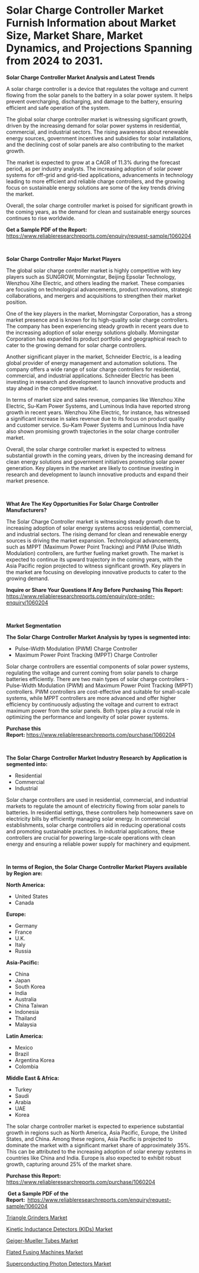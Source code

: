 <p><h1>Solar Charge Controller Market Furnish Information about Market Size, Market Share, Market Dynamics, and Projections Spanning from 2024 to 2031.</h1></p><p><strong>Solar Charge Controller Market Analysis and Latest Trends</strong></p>
<p><p>A solar charge controller is a device that regulates the voltage and current flowing from the solar panels to the battery in a solar power system. It helps prevent overcharging, discharging, and damage to the battery, ensuring efficient and safe operation of the system.</p><p>The global solar charge controller market is witnessing significant growth, driven by the increasing demand for solar power systems in residential, commercial, and industrial sectors. The rising awareness about renewable energy sources, government incentives and subsidies for solar installations, and the declining cost of solar panels are also contributing to the market growth.</p><p>The market is expected to grow at a CAGR of 11.3% during the forecast period, as per industry analysts. The increasing adoption of solar power systems for off-grid and grid-tied applications, advancements in technology leading to more efficient and reliable charge controllers, and the growing focus on sustainable energy solutions are some of the key trends driving the market.</p><p>Overall, the solar charge controller market is poised for significant growth in the coming years, as the demand for clean and sustainable energy sources continues to rise worldwide.</p></p>
<p><strong>Get a Sample PDF of the Report:&nbsp;</strong> <a href="https://www.reliableresearchreports.com/enquiry/request-sample/1060204">https://www.reliableresearchreports.com/enquiry/request-sample/1060204</a></p>
<p>&nbsp;</p>
<p><strong>Solar Charge Controller Major Market Players</strong></p>
<p><p>The global solar charge controller market is highly competitive with key players such as SUNGROW, Morningstar, Beijing Epsolar Technology, Wenzhou Xihe Electric, and others leading the market. These companies are focusing on technological advancements, product innovations, strategic collaborations, and mergers and acquisitions to strengthen their market position.</p><p>One of the key players in the market, Morningstar Corporation, has a strong market presence and is known for its high-quality solar charge controllers. The company has been experiencing steady growth in recent years due to the increasing adoption of solar energy solutions globally. Morningstar Corporation has expanded its product portfolio and geographical reach to cater to the growing demand for solar charge controllers.</p><p>Another significant player in the market, Schneider Electric, is a leading global provider of energy management and automation solutions. The company offers a wide range of solar charge controllers for residential, commercial, and industrial applications. Schneider Electric has been investing in research and development to launch innovative products and stay ahead in the competitive market.</p><p>In terms of market size and sales revenue, companies like Wenzhou Xihe Electric, Su-Kam Power Systems, and Luminous India have reported strong growth in recent years. Wenzhou Xihe Electric, for instance, has witnessed a significant increase in sales revenue due to its focus on product quality and customer service. Su-Kam Power Systems and Luminous India have also shown promising growth trajectories in the solar charge controller market.</p><p>Overall, the solar charge controller market is expected to witness substantial growth in the coming years, driven by the increasing demand for clean energy solutions and government initiatives promoting solar power generation. Key players in the market are likely to continue investing in research and development to launch innovative products and expand their market presence.</p></p>
<p>&nbsp;</p>
<p><strong>What Are The Key Opportunities For Solar Charge Controller Manufacturers?</strong></p>
<p><p>The Solar Charge Controller market is witnessing steady growth due to increasing adoption of solar energy systems across residential, commercial, and industrial sectors. The rising demand for clean and renewable energy sources is driving the market expansion. Technological advancements, such as MPPT (Maximum Power Point Tracking) and PWM (Pulse Width Modulation) controllers, are further fueling market growth. The market is expected to continue its upward trajectory in the coming years, with the Asia Pacific region projected to witness significant growth. Key players in the market are focusing on developing innovative products to cater to the growing demand.</p></p>
<p><strong>Inquire or Share Your Questions If Any Before Purchasing This Report:</strong> <a href="https://www.reliableresearchreports.com/enquiry/pre-order-enquiry/1060204">https://www.reliableresearchreports.com/enquiry/pre-order-enquiry/1060204</a></p>
<p>&nbsp;</p>
<p><strong>Market Segmentation</strong></p>
<p><strong>The Solar Charge Controller Market Analysis by types is segmented into:</strong></p>
<p><ul><li>Pulse-Width Modulation (PWM) Charge Controller</li><li>Maximum Power Point Tracking (MPPT) Charge Controller</li></ul></p>
<p><p>Solar charge controllers are essential components of solar power systems, regulating the voltage and current coming from solar panels to charge batteries efficiently. There are two main types of solar charge controllers - Pulse-Width Modulation (PWM) and Maximum Power Point Tracking (MPPT) controllers. PWM controllers are cost-effective and suitable for small-scale systems, while MPPT controllers are more advanced and offer higher efficiency by continuously adjusting the voltage and current to extract maximum power from the solar panels. Both types play a crucial role in optimizing the performance and longevity of solar power systems.</p></p>
<p><strong>Purchase this Report:&nbsp;</strong><a href="https://www.reliableresearchreports.com/purchase/1060204">https://www.reliableresearchreports.com/purchase/1060204</a></p>
<p>&nbsp;</p>
<p><strong>The Solar Charge Controller Market Industry Research by Application is segmented into:</strong></p>
<p><ul><li>Residential</li><li>Commercial</li><li>Industrial</li></ul></p>
<p><p>Solar charge controllers are used in residential, commercial, and industrial markets to regulate the amount of electricity flowing from solar panels to batteries. In residential settings, these controllers help homeowners save on electricity bills by efficiently managing solar energy. In commercial establishments, solar charge controllers aid in reducing operational costs and promoting sustainable practices. In industrial applications, these controllers are crucial for powering large-scale operations with clean energy and ensuring a reliable power supply for machinery and equipment.</p></p>
<p>&nbsp;</p>
<p><strong>In terms of Region, the Solar Charge Controller Market Players available by Region are:</strong></p>
<p>
    <p> <strong> North America: </strong>
        <ul>
            <li>United States</li>
            <li>Canada</li>
        </ul>
        </p> 
    <p> <strong> Europe: </strong>
        <ul>
            <li>Germany</li>
            <li>France</li>
            <li>U.K.</li>
            <li>Italy</li>
            <li>Russia</li>
        </ul>
        </p> 
    <p> <strong> Asia-Pacific: </strong>
        <ul>
            <li>China</li>
            <li>Japan</li>
            <li>South Korea</li>
            <li>India</li>
            <li>Australia</li>
            <li>China Taiwan</li>
            <li>Indonesia</li>
            <li>Thailand</li>
            <li>Malaysia</li>
        </ul>
        </p> 
    <p> <strong> Latin America: </strong>
        <ul>
            <li>Mexico</li>
            <li>Brazil</li>
            <li>Argentina Korea</li>
            <li>Colombia</li>
        </ul>
        </p> 
    <p> <strong> Middle East & Africa: </strong>
        <ul>
            <li>Turkey</li>
            <li>Saudi</li>
            <li>Arabia</li>
            <li>UAE</li>
            <li>Korea</li>
        </ul>
    </p>
    </p>
<p><p>The solar charge controller market is expected to experience substantial growth in regions such as North America, Asia Pacific, Europe, the United States, and China. Among these regions, Asia Pacific is projected to dominate the market with a significant market share of approximately 35%. This can be attributed to the increasing adoption of solar energy systems in countries like China and India. Europe is also expected to exhibit robust growth, capturing around 25% of the market share.</p></p>
<p><strong>Purchase this Report: </strong><a href="https://www.reliableresearchreports.com/purchase/1060204">https://www.reliableresearchreports.com/purchase/1060204</a></p>
<p>&nbsp;<strong>Get a Sample PDF of the Report:&nbsp;&nbsp;</strong><a href="https://www.reliableresearchreports.com/enquiry/request-sample/1060204">https://www.reliableresearchreports.com/enquiry/request-sample/1060204</a></p>
<p><strong></strong></p>
<p><p><a href="https://medium.com/@santosdicki2023/triangle-grinders-market-comprehensive-assessment-by-type-application-and-geography-eae6f20a8a0a">Triangle Grinders Market</a></p><p><a href="https://medium.com/@santosdicki2023/kinetic-inductance-detectors-kids-market-size-and-market-trends-complete-industry-overview-2024-83ad64dad3e3">Kinetic Inductance Detectors (KIDs) Market</a></p><p><a href="https://medium.com/@santosdicki2023/geiger-mueller-tubes-nbsp-market-focuses-on-market-share-size-and-projected-forecast-till-2031-8ea8f8ee4d9a">Geiger-Mueller Tubes Market</a></p><p><a href="https://medium.com/@santosdicki2023/flated-fusing-machines-market-competitive-analysis-market-trends-and-forecast-to-2031-dd0a6113d5df">Flated Fusing Machines Market</a></p><p><a href="https://medium.com/@santosdicki2023/analyzing-superconducting-photon-detectors-market-global-industry-perspective-and-forecast-2024-cf68aa57a100">Superconducting Photon Detectors Market</a></p></p>